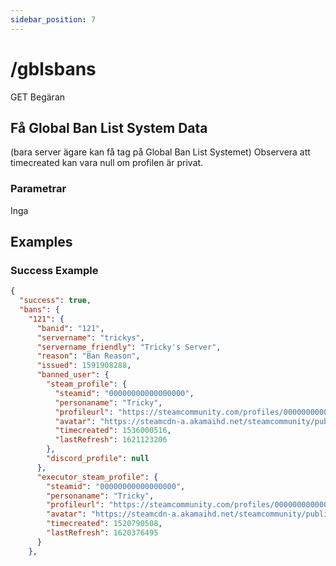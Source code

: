```yaml
---
sidebar_position: 7
---
```


# /gblsbans

<span class="request-bubble request-get">GET Begäran</span>


## Få Global Ban List System Data
(bara server ägare kan få tag på Global Ban List Systemet) Observera att <span class="code-text">timecreated</span> kan vara null om profilen är privat.


### Parametrar
Inga

## Examples
### Success Example
```json
{
  "success": true,
  "bans": {
    "121": {
      "banid": "121",
      "servername": "trickys",
      "servername_friendly": "Tricky's Server",
      "reason": "Ban Reason",
      "issued": 1591908288,
      "banned_user": {
        "steam_profile": {
          "steamid": "00000000000000000",
          "personaname": "Tricky",
          "profileurl": "https://steamcommunity.com/profiles/00000000000000000/",
          "avatar": "https://steamcdn-a.akamaihd.net/steamcommunity/public/images/avatars/fe/00000000000000000.jpg",
          "timecreated": 1536000516,
          "lastRefresh": 1621123206
        },
        "discord_profile": null
      },
      "executor_steam_profile": {
        "steamid": "00000000000000000",
        "personaname": "Tricky",
        "profileurl": "https://steamcommunity.com/profiles/00000000000000000/",
        "avatar": "https://steamcdn-a.akamaihd.net/steamcommunity/public/images/avatars/6b/00000000000000000.jpg",
        "timecreated": 1520790508,
        "lastRefresh": 1620376495
      }
    },
```